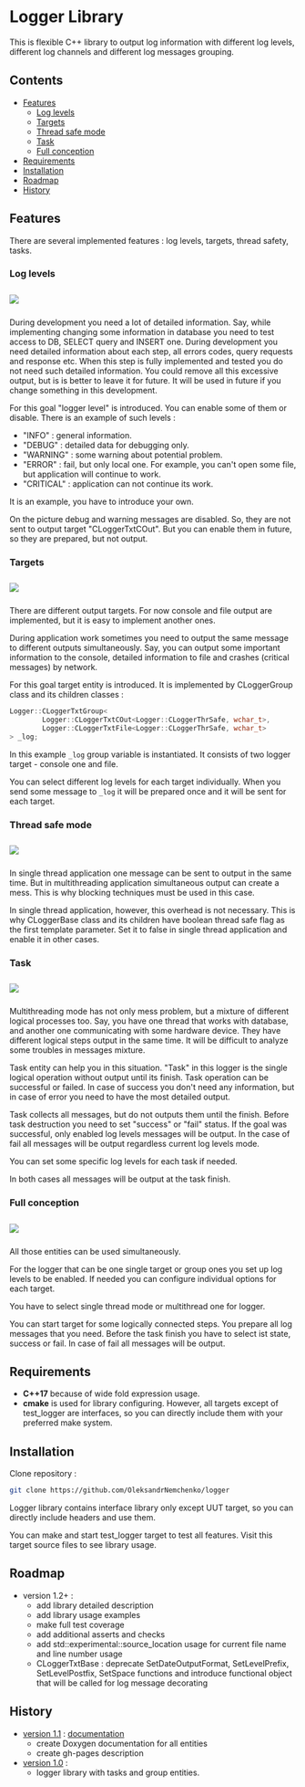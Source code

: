 # Logger Library
This is flexible C++ library to output log information with different log levels, different log channels and different
log messages grouping.

## Contents
- [Features](#features)
  - [Log levels](#log-levels)
  - [Targets](#targets)
  - [Thread safe mode](#thread-safe-mode)
  - [Task](#task)
  - [Full conception](#full-conception)
- [Requirements](#requirements)
- [Installation](#installation)
- [Roadmap](#roadmap)
- [History](#history)
  
## Features

There are several implemented features : log levels, targets, thread safety, tasks.

### Log levels
<img src="Docs/pics/LogLevel.png" vspace="10" />

During development you need a lot of detailed information. Say, while implementing changing some information in database
you need to test access to DB, SELECT query and INSERT one. During development you need detailed information about each
step, all errors codes, query requests and response etc. When this step is fully implemented and tested you do not need
such detailed information. You could remove all this excessive output, but is is better to leave it for future. It will
be used in future if you change something in this development.

For this goal "logger level" is introduced. You can enable some of them or disable. There is an example of such levels :
- "INFO" : general information.
- "DEBUG" : detailed data for debugging only.
- "WARNING" : some warning about potential problem.
- "ERROR" : fail, but only local one. For example, you can't open some file, but application will continue to work.
- "CRITICAL" : application can not continue its work.

It is an example, you have to introduce your own.

On the picture debug and warning messages are disabled. So, they are not sent to output target "CLoggerTxtCOut". But you can
enable them in future, so they are prepared, but not output.

### Targets
<img src="Docs/pics/Targets.png" vspace="10" />

There are different output targets. For now console and file output are implemented, but it is easy to implement another ones.

During application work sometimes you need to output the same message to different outputs simultaneously. Say, you can output
some important information to the console, detailed information to file and crashes (critical messages) by network.

For this goal target entity is introduced. It is implemented by CLoggerGroup class and its children classes :

```cpp
Logger::CLoggerTxtGroup<
        Logger::CLoggerTxtCOut<Logger::CLoggerThrSafe, wchar_t>,
        Logger::CLoggerTxtFile<Logger::CLoggerThrSafe, wchar_t>
> _log;
```

In this example `_log` group variable is instantiated. It consists of two logger target - console one and file.

You can select different log levels for each target individually. When you send some message to `_log` it will be prepared
once and it will be sent for each target.

### Thread safe mode
<img src="Docs/pics/MultiThreading.png" vspace="10" />

In single thread application one message can be sent to output in the same time. But in multithreading application simultaneous
output can create a mess. This is why blocking techniques must be used in this case.

In single thread application, however, this overhead is not necessary. This is why CLoggerBase class and its children have
boolean thread safe flag as the first template parameter. Set it to false in single thread application and enable it in
other cases.

### Task
<img src="Docs/pics/Tasks.png" vspace="10" />

Multithreading mode has not only mess problem, but a mixture of different logical processes too. Say, you have one thread
that works with database, and another one communicating with some hardware device. They have different logical steps
output in the same time. It will be difficult to analyze some troubles in messages mixture.

Task entity can help you in this situation. "Task" in this logger is the single logical operation without output until its finish.
Task operation can be successful or failed. In case of success you don't need any information, but in case of error you
need to have the most detailed output.

Task collects all messages, but do not outputs them until the finish. Before task destruction you need to set "success" or
"fail" status. If the goal was successful, only enabled log levels messages will be output. In the case of fail all messages
will be output regardless current log levels mode.

You can set some specific log levels for each task if needed.

In both cases all messages will be output at the task finish.

### Full conception
<img src="Docs/pics/Conception.png" vspace="10" />

All those entities can be used simultaneously.

For the logger that can be one single target or group ones you set up log levels to be enabled. If needed you can configure
individual options for each target.

You have to select single thread mode or multithread one for logger.

You can start target for some logically connected steps. You prepare all log messages that you need. Before the task finish
you have to select ist state, success or fail. In case of fail all messages will be output.

## Requirements
- **C++17** because of wide fold expression usage.
- **сmake** is used for library configuring. However, all targets except of test_logger are interfaces, so you can
directly include them with your preferred make system.

## Installation
Clone repository :

```bash
git clone https://github.com/OleksandrNemchenko/logger
```

Logger library contains interface library only except UUT target, so you can directly include headers and use them.

You can make and start test_logger target to test all features. Visit this target source files to see library usage.

## Roadmap
* version 1.2+ :
    - add library detailed description
    - add library usage examples
    - make full test coverage
    - add additional asserts and checks
    - add std::experimental::source_location usage for current file name and line number usage
    - CLoggerTxtBase : deprecate SetDateOutputFormat, SetLevelPrefix, SetLevelPostfix, SetSpace functions and introduce
      functional object that will be called for log message decorating

## History
* [version 1.1](https://github.com/OleksandrNemchenko/logger/tree/release/v1.1) : [documentation](https://oleksandrnemchenko.github.io/logger/v1.1/index.html)
    - create Doxygen documentation for all entities
    - create gh-pages description
* [version 1.0](https://github.com/OleksandrNemchenko/logger/tree/release/v1.0) :
    - logger library with tasks and group entities.